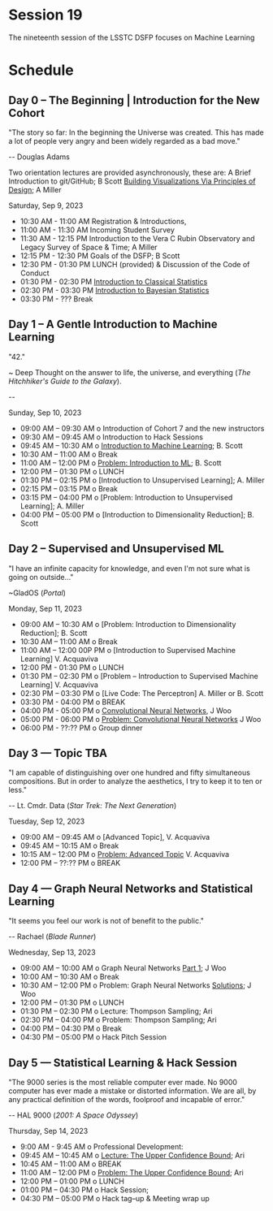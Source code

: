   # Session 19

The nineteenth session of the LSSTC DSFP focuses on Machine Learning

# Schedule

## Day 0 – The Beginning | Introduction for the New Cohort

"The story so far: In the beginning the Universe was created. This has made a lot of people very angry and been widely regarded as a bad move."

-- Douglas Adams 

Two orientation lectures are provided asynchronously, these are:
A Brief Introduction to git/GitHub; B Scott 
[Building Visualizations Via Principles of Design](Day0/TooBriefVisualization.ipynb); A Miller


Saturday, Sep 9, 2023 
* 10:30 AM - 11:00 AM Registration & Introductions,
* 11:00 AM - 11:30 AM Incoming Student Survey 
* 11:30 AM - 12:15 PM Introduction to the Vera C Rubin Observatory and Legacy Survey of Space & Time; A Miller
* 12:15 PM - 12:30 PM Goals of the DSFP; B Scott
* 12:30 PM - 01:30 PM LUNCH (provided) & Discussion of the Code of Conduct
* 01:30 PM - 02:30 PM [Introduction to Classical Statistics]()
* 02:30 PM - 03:30 PM [Introduction to Bayesian Statistics]()
* 03:30 PM - ??? Break
 
## Day 1 – A Gentle Introduction to Machine Learning 

"42."

~ Deep Thought on the answer to life, the universe, and everything (*The Hitchhiker's Guide to the Galaxy*). 

-- 

Sunday, Sep 10, 2023

 * 09:00 AM – 09:30 AM  o  Introduction of Cohort 7 and the new instructors
 * 09:30 AM – 09:45 AM  o  Introduction to Hack Sessions
 * 09:45 AM – 10:30 AM  o  [Introduction to Machine Learning](); B. Scott
 * 10:30 AM – 11:00 AM  o  Break
 * 11:00 AM – 12:00 PM  o  [Problem: Introduction to ML](Day1/IntroToScikitLearn.ipynb); B. Scott
 * 12:00 PM – 01:30 PM  o  LUNCH
 * 01:30 PM – 02:15 PM  o  [Introduction to Unsupervised Learning]; A. Miller
 * 02:15 PM – 03:15 PM  o  Break
 * 03:15 PM – 04:00 PM  o [Problem: Introduction to Unsupervised Learning]; A. Miller
 * 04:00 PM – 05:00 PM  o [Introduction to Dimensionality Reduction]; B. Scott 
 
## Day 2 – Supervised and Unsupervised ML 

"I have an infinite capacity for knowledge, and even I'm not sure what is going on outside..."

~GladOS (*Portal*)


Monday, Sep 11, 2023
 * 09:00 AM – 10:30 AM  o  [Problem: Introduction to Dimensionality Reduction]; B. Scott
 * 10:30 AM – 11:00 AM  o  Break
 * 11:00 AM – 12:00 00P PM  o [Introduction to Supervised Machine Learning] V. Acquaviva
 * 12:00 PM - 01:30 PM o LUNCH 
 * 01:30 PM – 02:30 PM  o  [Problem – Introduction to Supervised Machine Learning] V. Acquaviva
 * 02:30 PM – 03:30 PM  o  [Live Code: The Perceptron] A. Miller or B. Scott 
* 03:30 PM - 04:00 PM o BREAK 
* 04:00 PM - 05:00 PM o [Convolutional Neural Networks](), J Woo 
* 05:00 PM - 06:00 PM o [Problem: Convolutional Neural Networks]() J Woo
* 06:00 PM - ??:?? PM o Group dinner 
 
## Day 3 — Topic TBA

"I am capable of distinguishing over one hundred and fifty simultaneous compositions. But in order to analyze the aesthetics, I try to keep it to ten or less."

-- Lt. Cmdr. Data (*Star Trek: The Next Generation*)

Tuesday, Sep 12, 2023
* 09:00 AM – 09:45 AM o  [Advanced Topic], V. Acquaviva
* 09:45 AM – 10:15 AM o Break 
* 10:15 AM – 12:00 PM o  [Problem: Advanced Topic]() V. Acquaviva
* 12:00 PM – ??:?? PM o BREAK 

## Day 4 — Graph Neural Networks and Statistical Learning 

"It seems you feel our work is not of benefit to the public."

-- Rachael (*Blade Runner*)

Wednesday, Sep 13, 2023 
* 09:00 AM – 10:00 AM o Graph Neural Networks [Part 1](); J Woo
* 10:00 AM – 10:30 AM o Break 
* 10:30 AM – 12:00 PM o Problem: Graph Neural Networks [Solutions](); J Woo
* 12:00 PM – 01:30 PM o LUNCH 
* 01:30 PM – 02:30 PM o Lecture: Thompson Sampling; Ari
* 02:30 PM – 04:00 PM o Problem: Thompson Sampling; Ari 
* 04:00 PM – 04:30 PM o Break 
* 04:30 PM – 05:00 PM o Hack Pitch Session  
 
## Day 5 — Statistical Learning & Hack Session

"The 9000 series is the most reliable computer ever made. No 9000 computer has ever made a mistake or distorted information. We are all, by any practical definition of the words, foolproof and incapable of error."

-- HAL 9000 (*2001: A Space Odyssey*)

Thursday, Sep 14, 2023
* 9:00 AM - 9:45 AM o Professional Development: 
* 09:45 AM – 10:45 AM o [Lecture: The Upper Confidence Bound](); Ari
* 10:45 AM – 11:00 AM o BREAK 
* 11:00 AM – 12:00 PM o [Problem: The Upper Confidence Bound](); Ari
* 12:00 PM – 01:00 PM o LUNCH 
* 01:00 PM – 04:30 PM o Hack Session;  
* 04:30 PM – 05:00 PM o Hack tag–up & Meeting wrap up 
